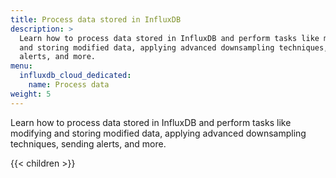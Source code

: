 ```yaml
---
title: Process data stored in InfluxDB
description: >
  Learn how to process data stored in InfluxDB and perform tasks like modifying
  and storing modified data, applying advanced downsampling techniques, sending
  alerts, and more.
menu:
  influxdb_cloud_dedicated:
    name: Process data
weight: 5
---
```


Learn how to process data stored in InfluxDB and perform tasks like modifying
and storing modified data, applying advanced downsampling techniques, sending
alerts, and more.

{{< children >}}